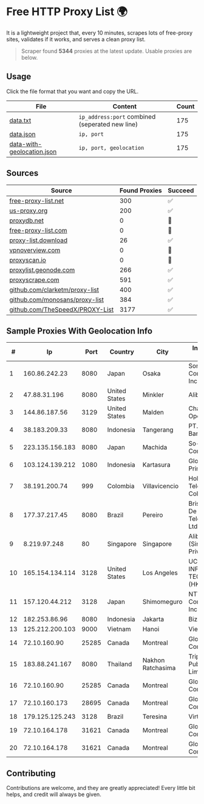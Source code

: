 
# Free HTTP Proxy List 🌍

It is a lightweight project that, every 10 minutes, scrapes lots of free-proxy sites, validates if it works, and serves a clean proxy list.


> Scraper found **5344** proxies at the latest update. Usable proxies are below.

## Usage

Click the file format that you want and copy the URL.


|File|Content|Count|
|----|-------|-----|
|[data.txt](https://raw.githubusercontent.com/themiralay/Proxy-List-World/master/data.txt)|`ip_address:port` combined (seperated new line)|175|
|[data.json](https://raw.githubusercontent.com/themiralay/Proxy-List-World/master/data.json)|`ip, port`|175|
|[data-with-geolocation.json](https://raw.githubusercontent.com/themiralay/Proxy-List-World/master/data-with-geolocation.json)|`ip, port, geolocation`|175|

## Sources

|Source|Found Proxies|Succeed|
|------|-------------|-------|
|[free-proxy-list.net](https://free-proxy-list.net)|300|✅|
|[us-proxy.org](https://www.us-proxy.org)|200|✅|
|[proxydb.net](http://proxydb.net)|0|🚫|
|[free-proxy-list.com](https://free-proxy-list.com/?page=&port=&type%5B%5D=http&type%5B%5D=https&up_time=0&search=Search)|0|🚫|
|[proxy-list.download](https://www.proxy-list.download/HTTP)|26|✅|
|[vpnoverview.com](https://vpnoverview.com/privacy/anonymous-browsing/free-proxy-servers)|0|🚫|
|[proxyscan.io](https://www.proxyscan.io)|0|🚫|
|[proxylist.geonode.com](https://proxylist.geonode.com/api/proxy-list?limit=300&page=1&sort_by=lastChecked&sort_type=desc&protocols=http,https)|266|✅|
|[proxyscrape.com](https://api.proxyscrape.com/v2/?request=displayproxies&protocol=http&timeout=10000&country=all&ssl=all&anonymity=all)|591|✅|
|[github.com/clarketm/proxy-list](https://raw.githubusercontent.com/clarketm/proxy-list/master/proxy-list-raw.txt)|400|✅|
|[github.com/monosans/proxy-list](https://raw.githubusercontent.com/monosans/proxy-list/main/proxies/http.txt)|384|✅|
|[github.com/TheSpeedX/PROXY-List](https://raw.githubusercontent.com/TheSpeedX/PROXY-List/master/http.txt)|3177|✅|


## Sample Proxies With Geolocation Info

|#|Ip|Port|Country|City|Internet Service Provider|
|-|--|----|-------|----|-------------------------|
|1|160.86.242.23|8080|Japan|Osaka|Sony Network Communications Inc|
|2|47.88.31.196|8080|United States|Minkler|Alibaba.com LLC|
|3|144.86.187.56|3129|United States|Malden|Charles River Operation|
|4|38.183.209.33|8080|Indonesia|Tangerang|PT. Putra Lebak Banten|
|5|223.135.156.183|8080|Japan|Machida|So-net Corporation|
|6|103.124.139.212|1080|Indonesia|Kartasura|Global Media Data Prima|
|7|38.191.200.74|999|Colombia|Villavicencio|Hola Telecomunicacines Colombia S.A.S|
|8|177.37.217.45|8080|Brazil|Pereiro|Brisanet Servicos De Telecomunicacoes Ltda|
|9|8.219.97.248|80|Singapore|Singapore|Alibaba Cloud (Singapore) Private Limited|
|10|165.154.134.114|3128|United States|Los Angeles|UCLOUD INFORMATION TECHNOLOGY (HK) LIMITED|
|11|157.120.44.212|3128|Japan|Shimomeguro|NTT PC Communications, Inc.|
|12|182.253.86.96|8080|Indonesia|Jakarta|Biznet Gamers|
|13|125.212.200.103|9000|Vietnam|Hanoi|Viettel Corporation|
|14|72.10.160.90|25285|Canada|Montreal|GloboTech Communications|
|15|183.88.241.167|8080|Thailand|Nakhon Ratchasima|Triple T Broadband Public Company Limited|
|16|72.10.160.90|25285|Canada|Montreal|GloboTech Communications|
|17|72.10.160.173|28695|Canada|Montreal|GloboTech Communications|
|18|179.125.125.243|3128|Brazil|Teresina|Virtex Telecom|
|19|72.10.164.178|31621|Canada|Montreal|GloboTech Communications|
|20|72.10.164.178|31621|Canada|Montreal|GloboTech Communications|



## Contributing

Contributions are welcome, and they are greatly appreciated! Every
little bit helps, and credit will always be given.

